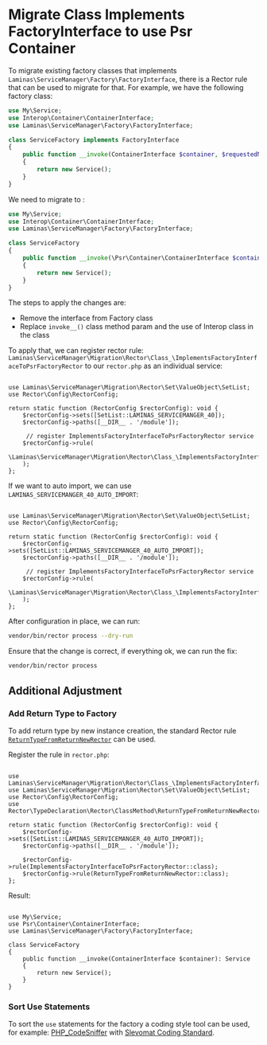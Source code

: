 # Migrate Class Implements FactoryInterface to use Psr Container

To migrate existing factory classes that implements `Laminas\ServiceManager\Factory\FactoryInterface`, there is a Rector rule that can be used to migrate for that. For example, we have the following factory class:

```php
use My\Service;
use Interop\Container\ContainerInterface;
use Laminas\ServiceManager\Factory\FactoryInterface;

class ServiceFactory implements FactoryInterface
{
    public function __invoke(ContainerInterface $container, $requestedName, array $options = null)
    {
        return new Service();
    }
}
```

We need to migrate to :

```php
use My\Service;
use Interop\Container\ContainerInterface;
use Laminas\ServiceManager\Factory\FactoryInterface;

class ServiceFactory
{
    public function __invoke(\Psr\Container\ContainerInterface $container)
    {
        return new Service();
    }
}
```

The steps to apply the changes are:

- Remove the interface from Factory class
- Replace `invoke__()` class method param and the use of Interop class in the class

To apply that, we can register rector rule: `Laminas\ServiceManager\Migration\Rector\Class_\ImplementsFactoryInterfaceToPsrFactoryRector` to our `rector.php` as an individual service:

<!-- markdownlint-disable MD033 -->
<pre class="language-php" data-line="8-11"><code>
use Laminas\ServiceManager\Migration\Rector\Set\ValueObject\SetList;
use Rector\Config\RectorConfig;

return static function (RectorConfig $rectorConfig): void {
    $rectorConfig->sets([SetList::LAMINAS_SERVICEMANGER_40]);
    $rectorConfig->paths([__DIR__ . '/module']);

     // register ImplementsFactoryInterfaceToPsrFactoryRector service
    $rectorConfig->rule(
        \Laminas\ServiceManager\Migration\Rector\Class_\ImplementsFactoryInterfaceToPsrFactoryRector::class
    );
};
</code></pre>
<!-- markdownlint-restore -->

If we want to auto import, we can use `LAMINAS_SERVICEMANGER_40_AUTO_IMPORT`:

<!-- markdownlint-disable MD033 -->
<pre class="language-php" data-line="5"><code>
use Laminas\ServiceManager\Migration\Rector\Set\ValueObject\SetList;
use Rector\Config\RectorConfig;

return static function (RectorConfig $rectorConfig): void {
    $rectorConfig->sets([SetList::LAMINAS_SERVICEMANGER_40_AUTO_IMPORT]);
    $rectorConfig->paths([__DIR__ . '/module']);

     // register ImplementsFactoryInterfaceToPsrFactoryRector service
    $rectorConfig->rule(
        \Laminas\ServiceManager\Migration\Rector\Class_\ImplementsFactoryInterfaceToPsrFactoryRector::class
    );
};
</code></pre>
<!-- markdownlint-restore -->

After configuration in place, we can run:

```bash
vendor/bin/rector process --dry-run
```

Ensure that the change is correct, if everything ok, we can run the fix:

```bash
vendor/bin/rector process
```

## Additional Adjustment

### Add Return Type to Factory

To add return type by new instance creation, the standard Rector rule [`ReturnTypeFromReturnNewRector`](https://github.com/rectorphp/rector/blob/main/docs/rector_rules_overview.md#returntypefromreturnnewrector) can be used.

Register the rule in `rector.php`:

<!-- markdownlint-disable MD033 -->
<pre class="language-php" data-line="11"><code>
use Laminas\ServiceManager\Migration\Rector\Class_\ImplementsFactoryInterfaceToPsrFactoryRector;
use Laminas\ServiceManager\Migration\Rector\Set\ValueObject\SetList;
use Rector\Config\RectorConfig;
use Rector\TypeDeclaration\Rector\ClassMethod\ReturnTypeFromReturnNewRector;

return static function (RectorConfig $rectorConfig): void {
    $rectorConfig->sets([SetList::LAMINAS_SERVICEMANGER_40_AUTO_IMPORT]);
    $rectorConfig->paths([__DIR__ . '/module']);

    $rectorConfig->rule(ImplementsFactoryInterfaceToPsrFactoryRector::class);
    $rectorConfig->rule(ReturnTypeFromReturnNewRector::class);
};
</code></pre>
<!-- markdownlint-restore -->

Result:

<!-- markdownlint-disable MD033 -->
<pre class="language-php" data-line="7"><code>
use My\Service;
use Psr\Container\ContainerInterface;
use Laminas\ServiceManager\Factory\FactoryInterface;

class ServiceFactory
{
    public function __invoke(ContainerInterface $container): Service
    {
        return new Service();
    }
}
</code></pre>
<!-- markdownlint-restore -->

### Sort Use Statements

To sort the `use` statements for the factory a coding style tool can be used, for example: [PHP_CodeSniffer](https://github.com/squizlabs/PHP_CodeSniffer) with [Slevomat Coding Standard](https://github.com/slevomat/coding-standard#slevomatcodingstandardnamespacesalphabeticallysorteduses-).
